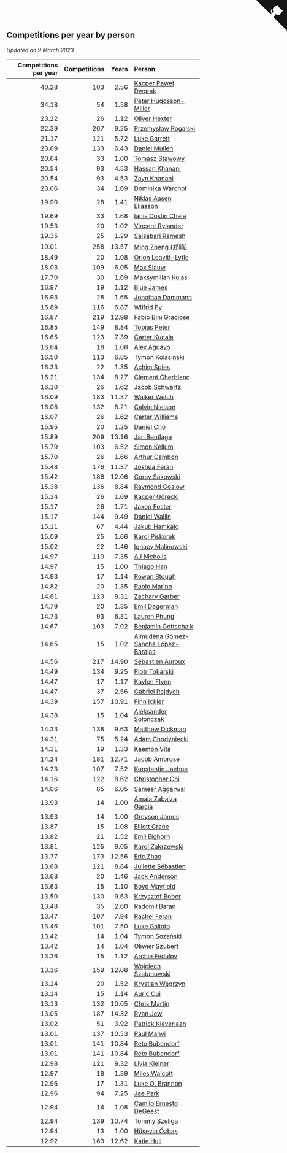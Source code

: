 ## Competitions per year by person

*Updated on  9 March 2023*

| Competitions per year | Competitions | Years | Person |
| ---: | ---: | ---: | :--- |
| 40.28 | 103 | 2.56 | [Kacper Paweł Dworak](https://www.worldcubeassociation.org/persons/2020DWOR01) |
| 34.18 | 54 | 1.58 | [Peter Hugosson-Miller](https://www.worldcubeassociation.org/persons/2021HUGO01) |
| 23.22 | 26 | 1.12 | [Oliver Hexter](https://www.worldcubeassociation.org/persons/2022HEXT01) |
| 22.39 | 207 | 9.25 | [Przemysław Rogalski](https://www.worldcubeassociation.org/persons/2013ROGA02) |
| 21.17 | 121 | 5.72 | [Luke Garrett](https://www.worldcubeassociation.org/persons/2017GARR05) |
| 20.69 | 133 | 6.43 | [Daniel Mullen](https://www.worldcubeassociation.org/persons/2016MULL04) |
| 20.64 | 33 | 1.60 | [Tomasz Stawowy](https://www.worldcubeassociation.org/persons/2021STAW01) |
| 20.54 | 93 | 4.53 | [Hassan Khanani](https://www.worldcubeassociation.org/persons/2018KHAN26) |
| 20.54 | 93 | 4.53 | [Zayn Khanani](https://www.worldcubeassociation.org/persons/2018KHAN28) |
| 20.06 | 34 | 1.69 | [Dominika Warchoł](https://www.worldcubeassociation.org/persons/2021WARC01) |
| 19.90 | 28 | 1.41 | [Niklas Aasen Eliasson](https://www.worldcubeassociation.org/persons/2021ELIA01) |
| 19.69 | 33 | 1.68 | [Ianis Costin Chele](https://www.worldcubeassociation.org/persons/2021CHEL01) |
| 19.53 | 20 | 1.02 | [Vincent Rylander](https://www.worldcubeassociation.org/persons/2022RYLA01) |
| 19.35 | 25 | 1.29 | [Saisabari Ramesh](https://www.worldcubeassociation.org/persons/2021RAME01) |
| 19.01 | 258 | 13.57 | [Ming Zheng (郑鸣)](https://www.worldcubeassociation.org/persons/2009ZHEN11) |
| 18.49 | 20 | 1.08 | [Orion Leavitt-Lytle](https://www.worldcubeassociation.org/persons/2022LEAV01) |
| 18.03 | 109 | 6.05 | [Max Siauw](https://www.worldcubeassociation.org/persons/2017SIAU02) |
| 17.70 | 30 | 1.69 | [Maksymilian Kulas](https://www.worldcubeassociation.org/persons/2021KULA02) |
| 16.97 | 19 | 1.12 | [Blue James](https://www.worldcubeassociation.org/persons/2022JAME01) |
| 16.93 | 28 | 1.65 | [Jonathan Dammann](https://www.worldcubeassociation.org/persons/2021DAMM01) |
| 16.89 | 116 | 6.87 | [Wilfrid Py](https://www.worldcubeassociation.org/persons/2016PYWI01) |
| 16.87 | 219 | 12.98 | [Fabio Bini Graciose](https://www.worldcubeassociation.org/persons/2010GRAC02) |
| 16.85 | 149 | 8.84 | [Tobias Peter](https://www.worldcubeassociation.org/persons/2014PETE03) |
| 16.65 | 123 | 7.39 | [Carter Kucala](https://www.worldcubeassociation.org/persons/2015KUCA01) |
| 16.64 | 18 | 1.08 | [Alex Aguayo](https://www.worldcubeassociation.org/persons/2022AGUA01) |
| 16.50 | 113 | 6.85 | [Tymon Kolasiński](https://www.worldcubeassociation.org/persons/2016KOLA02) |
| 16.33 | 22 | 1.35 | [Achim Spies](https://www.worldcubeassociation.org/persons/2021SPIE01) |
| 16.21 | 134 | 8.27 | [Clément Cherblanc](https://www.worldcubeassociation.org/persons/2014CHER05) |
| 16.10 | 26 | 1.62 | [Jacob Schwartz](https://www.worldcubeassociation.org/persons/2021SCHW01) |
| 16.09 | 183 | 11.37 | [Walker Welch](https://www.worldcubeassociation.org/persons/2011WELC01) |
| 16.08 | 132 | 8.21 | [Calvin Nielson](https://www.worldcubeassociation.org/persons/2014NIEL03) |
| 16.07 | 26 | 1.62 | [Carter Williams](https://www.worldcubeassociation.org/persons/2021WILL06) |
| 15.95 | 20 | 1.25 | [Daniel Cho](https://www.worldcubeassociation.org/persons/2021CHOD01) |
| 15.89 | 209 | 13.16 | [Jan Bentlage](https://www.worldcubeassociation.org/persons/2010BENT01) |
| 15.79 | 103 | 6.52 | [Simon Kellum](https://www.worldcubeassociation.org/persons/2016KELL12) |
| 15.70 | 26 | 1.66 | [Arthur Cambon](https://www.worldcubeassociation.org/persons/2021CAMB01) |
| 15.48 | 176 | 11.37 | [Joshua Feran](https://www.worldcubeassociation.org/persons/2011FERA01) |
| 15.42 | 186 | 12.06 | [Corey Sakowski](https://www.worldcubeassociation.org/persons/2011SAKO01) |
| 15.38 | 136 | 8.84 | [Raymond Goslow](https://www.worldcubeassociation.org/persons/2014GOSL01) |
| 15.34 | 26 | 1.69 | [Kacper Górecki](https://www.worldcubeassociation.org/persons/2021GORE01) |
| 15.17 | 26 | 1.71 | [Jaxon Foster](https://www.worldcubeassociation.org/persons/2021FOST01) |
| 15.17 | 144 | 9.49 | [Daniel Wallin](https://www.worldcubeassociation.org/persons/2013WALL03) |
| 15.11 | 67 | 4.44 | [Jakub Hamkało](https://www.worldcubeassociation.org/persons/2018HAMK01) |
| 15.09 | 25 | 1.66 | [Karol Piskorek](https://www.worldcubeassociation.org/persons/2021PISK01) |
| 15.02 | 22 | 1.46 | [Ignacy Malinowski](https://www.worldcubeassociation.org/persons/2021MALI02) |
| 14.97 | 110 | 7.35 | [AJ Nicholls](https://www.worldcubeassociation.org/persons/2015NICH04) |
| 14.97 | 15 | 1.00 | [Thiago Han](https://www.worldcubeassociation.org/persons/2022HANT01) |
| 14.93 | 17 | 1.14 | [Rowan Stough](https://www.worldcubeassociation.org/persons/2022STOU01) |
| 14.82 | 20 | 1.35 | [Paolo Marino](https://www.worldcubeassociation.org/persons/2021MARI04) |
| 14.81 | 123 | 8.31 | [Zachary Garber](https://www.worldcubeassociation.org/persons/2014GARB01) |
| 14.79 | 20 | 1.35 | [Emil Degerman](https://www.worldcubeassociation.org/persons/2021DEGE01) |
| 14.73 | 93 | 6.31 | [Lauren Phung](https://www.worldcubeassociation.org/persons/2016PHUN02) |
| 14.67 | 103 | 7.02 | [Benjamin Gottschalk](https://www.worldcubeassociation.org/persons/2016GOTT01) |
| 14.65 | 15 | 1.02 | [Almudena Gómez-Sancha López-Barajas](https://www.worldcubeassociation.org/persons/2022GOME03) |
| 14.56 | 217 | 14.90 | [Sébastien Auroux](https://www.worldcubeassociation.org/persons/2008AURO01) |
| 14.49 | 134 | 9.25 | [Piotr Tokarski](https://www.worldcubeassociation.org/persons/2013TOKA01) |
| 14.47 | 17 | 1.17 | [Kaylen Flynn](https://www.worldcubeassociation.org/persons/2022FLYN01) |
| 14.47 | 37 | 2.56 | [Gabriel Rejdych](https://www.worldcubeassociation.org/persons/2020REJD01) |
| 14.39 | 157 | 10.91 | [Finn Ickler](https://www.worldcubeassociation.org/persons/2012ICKL01) |
| 14.38 | 15 | 1.04 | [Aleksander Sołonczak](https://www.worldcubeassociation.org/persons/2022SOLO01) |
| 14.33 | 138 | 9.63 | [Matthew Dickman](https://www.worldcubeassociation.org/persons/2013DICK01) |
| 14.31 | 75 | 5.24 | [Adam Chodyniecki](https://www.worldcubeassociation.org/persons/2017CHOD02) |
| 14.31 | 19 | 1.33 | [Kaemon Vita](https://www.worldcubeassociation.org/persons/2021VITA01) |
| 14.24 | 181 | 12.71 | [Jacob Ambrose](https://www.worldcubeassociation.org/persons/2010AMBR01) |
| 14.23 | 107 | 7.52 | [Konstantin Jaehne](https://www.worldcubeassociation.org/persons/2015JAEH01) |
| 14.16 | 122 | 8.62 | [Christopher Chi](https://www.worldcubeassociation.org/persons/2014CHIC01) |
| 14.06 | 85 | 6.05 | [Sameer Aggarwal](https://www.worldcubeassociation.org/persons/2017AGGA01) |
| 13.93 | 14 | 1.00 | [Amaia Zabalza Garcia](https://www.worldcubeassociation.org/persons/2022GARC03) |
| 13.93 | 14 | 1.00 | [Greyson James](https://www.worldcubeassociation.org/persons/2022JAME02) |
| 13.87 | 15 | 1.08 | [Elliott Crane](https://www.worldcubeassociation.org/persons/2022CRAN01) |
| 13.82 | 21 | 1.52 | [Emil Elghorn](https://www.worldcubeassociation.org/persons/2021ELGH01) |
| 13.81 | 125 | 9.05 | [Karol Zakrzewski](https://www.worldcubeassociation.org/persons/2014ZAKR01) |
| 13.77 | 173 | 12.56 | [Eric Zhao](https://www.worldcubeassociation.org/persons/2010ZHAO19) |
| 13.68 | 121 | 8.84 | [Juliette Sébastien](https://www.worldcubeassociation.org/persons/2014SEBA01) |
| 13.68 | 20 | 1.46 | [Jack Anderson](https://www.worldcubeassociation.org/persons/2021ANDE05) |
| 13.63 | 15 | 1.10 | [Boyd Mayfield](https://www.worldcubeassociation.org/persons/2022MAYF01) |
| 13.50 | 130 | 9.63 | [Krzysztof Bober](https://www.worldcubeassociation.org/persons/2013BOBE01) |
| 13.48 | 35 | 2.60 | [Radomił Baran](https://www.worldcubeassociation.org/persons/2020BARA02) |
| 13.47 | 107 | 7.94 | [Rachel Feran](https://www.worldcubeassociation.org/persons/2015FERA01) |
| 13.46 | 101 | 7.50 | [Luke Galioto](https://www.worldcubeassociation.org/persons/2015GALI02) |
| 13.42 | 14 | 1.04 | [Tymon Sozański](https://www.worldcubeassociation.org/persons/2022SOZA01) |
| 13.42 | 14 | 1.04 | [Oliwier Szubert](https://www.worldcubeassociation.org/persons/2022SZUB01) |
| 13.36 | 15 | 1.12 | [Archie Fedulov](https://www.worldcubeassociation.org/persons/2022FEDU01) |
| 13.16 | 159 | 12.08 | [Wojciech Szatanowski](https://www.worldcubeassociation.org/persons/2011SZAT01) |
| 13.14 | 20 | 1.52 | [Krystian Węgrzyn](https://www.worldcubeassociation.org/persons/2021WEGR01) |
| 13.14 | 15 | 1.14 | [Auric Cui](https://www.worldcubeassociation.org/persons/2022CUIA01) |
| 13.13 | 132 | 10.05 | [Chris Martin](https://www.worldcubeassociation.org/persons/2013MART03) |
| 13.05 | 187 | 14.32 | [Ryan Jew](https://www.worldcubeassociation.org/persons/2008JEWR01) |
| 13.02 | 51 | 3.92 | [Patrick Kleverlaan](https://www.worldcubeassociation.org/persons/2019KLEV01) |
| 13.01 | 137 | 10.53 | [Paul Mahvi](https://www.worldcubeassociation.org/persons/2012MAHV01) |
| 13.01 | 141 | 10.84 | [Reto Bubendorf](https://www.worldcubeassociation.org/persons/2012BUBE01) |
| 13.01 | 141 | 10.84 | [Reto Bubendorf](https://www.worldcubeassociation.org/persons/2012BUBE01) |
| 12.98 | 121 | 9.32 | [Livia Kleiner](https://www.worldcubeassociation.org/persons/2013KLEI03) |
| 12.97 | 18 | 1.39 | [Miles Walcott](https://www.worldcubeassociation.org/persons/2021WALC02) |
| 12.96 | 17 | 1.31 | [Luke O. Brannon](https://www.worldcubeassociation.org/persons/2021BRAN02) |
| 12.96 | 94 | 7.25 | [Jae Park](https://www.worldcubeassociation.org/persons/2015PARK24) |
| 12.94 | 14 | 1.08 | [Camilo Ernesto DeGeest](https://www.worldcubeassociation.org/persons/2022DEGE01) |
| 12.94 | 139 | 10.74 | [Tommy Szeliga](https://www.worldcubeassociation.org/persons/2012SZEL01) |
| 12.94 | 13 | 1.00 | [Hüseyin Özbaş](https://www.worldcubeassociation.org/persons/2022OZBA01) |
| 12.92 | 163 | 12.62 | [Katie Hull](https://www.worldcubeassociation.org/persons/2010HULL01) |


<a href="https://github.com/jonatanklosko/wca_statistics" class="github-corner" aria-label="View source on Github"><svg width="80" height="80" viewBox="0 0 250 250" style="fill:#151513; color:#fff; position: absolute; top: 0; border: 0; right: 0;" aria-hidden="true"><path d="M0,0 L115,115 L130,115 L142,142 L250,250 L250,0 Z"></path><path d="M128.3,109.0 C113.8,99.7 119.0,89.6 119.0,89.6 C122.0,82.7 120.5,78.6 120.5,78.6 C119.2,72.0 123.4,76.3 123.4,76.3 C127.3,80.9 125.5,87.3 125.5,87.3 C122.9,97.6 130.6,101.9 134.4,103.2" fill="currentColor" style="transform-origin: 130px 106px;" class="octo-arm"></path><path d="M115.0,115.0 C114.9,115.1 118.7,116.5 119.8,115.4 L133.7,101.6 C136.9,99.2 139.9,98.4 142.2,98.6 C133.8,88.0 127.5,74.4 143.8,58.0 C148.5,53.4 154.0,51.2 159.7,51.0 C160.3,49.4 163.2,43.6 171.4,40.1 C171.4,40.1 176.1,42.5 178.8,56.2 C183.1,58.6 187.2,61.8 190.9,65.4 C194.5,69.0 197.7,73.2 200.1,77.6 C213.8,80.2 216.3,84.9 216.3,84.9 C212.7,93.1 206.9,96.0 205.4,96.6 C205.1,102.4 203.0,107.8 198.3,112.5 C181.9,128.9 168.3,122.5 157.7,114.1 C157.9,116.9 156.7,120.9 152.7,124.9 L141.0,136.5 C139.8,137.7 141.6,141.9 141.8,141.8 Z" fill="currentColor" class="octo-body"></path></svg></a><style>.github-corner:hover .octo-arm{animation:octocat-wave 560ms ease-in-out}@keyframes octocat-wave{0%,100%{transform:rotate(0)}20%,60%{transform:rotate(-25deg)}40%,80%{transform:rotate(10deg)}}@media (max-width:500px){.github-corner:hover .octo-arm{animation:none}.github-corner .octo-arm{animation:octocat-wave 560ms ease-in-out}}</style>

